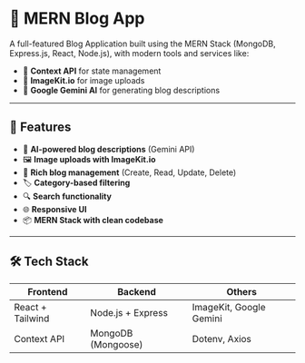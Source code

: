 # 📝 MERN Blog App

A full-featured Blog Application built using the MERN Stack (MongoDB, Express.js, React, Node.js), with modern tools and services like:

- 🔧 **Context API** for state management  
- 🌄 **ImageKit.io** for image uploads  
- 🤖 **Google Gemini AI** for generating blog descriptions

---

## 🚀 Features

- 🧠 **AI-powered blog descriptions** (Gemini API)
- 🖼️ **Image uploads with ImageKit.io**
- 🧾 **Rich blog management** (Create, Read, Update, Delete)
- 🏷️ **Category-based filtering**
- 🔍 **Search functionality**
- 🌐 **Responsive UI**
- 📦 **MERN Stack with clean codebase**

---

## 🛠️ Tech Stack

| Frontend | Backend | Others |
|----------|---------|--------|
| React + Tailwind | Node.js + Express | ImageKit, Google Gemini |
| Context API       | MongoDB (Mongoose) | Dotenv, Axios           |




